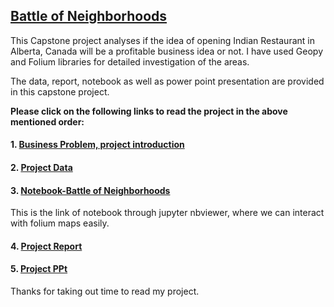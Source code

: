 ## [Battle of Neighborhoods](https://nbviewer.jupyter.org/github/apk1991/Coursera_Capstone/blob/main/Battle%20of%20Neighborhoods.ipynb)

This Capstone project analyses if the idea of opening Indian Restaurant in Alberta, Canada will be a profitable business idea or not. I have used Geopy and Folium libraries for 
detailed investigation of the areas.

The data, report, notebook as well as power point presentation are provided in this capstone project.

__Please click on the following links to read the project in the above mentioned order:__

#### 1. [Business Problem, project introduction](https://github.com/apk1991/Coursera_Capstone/blob/main/Project%20Introduction(Business%20Problem).ipynb)

#### 2. [Project Data](https://github.com/apk1991/Coursera_Capstone/blob/main/Project%20DATA.ipynb)

#### 3. [Notebook-Battle of Neighborhoods](https://nbviewer.jupyter.org/github/apk1991/Coursera_Capstone/blob/main/Battle%20of%20Neighborhoods.ipynb) 
This is the link of notebook through jupyter nbviewer, where we can interact with folium maps easily.

#### 4. [Project Report](https://github.com/apk1991/Coursera_Capstone/blob/main/Project%20Report.ipynb)

#### 5. [Project PPt](https://github.com/apk1991/Coursera_Capstone/blob/main/Opening%20Indian%20Restaurant%20in%20Edmonton%2C%20Alberta.pdf)

Thanks for taking out time to read my project.
